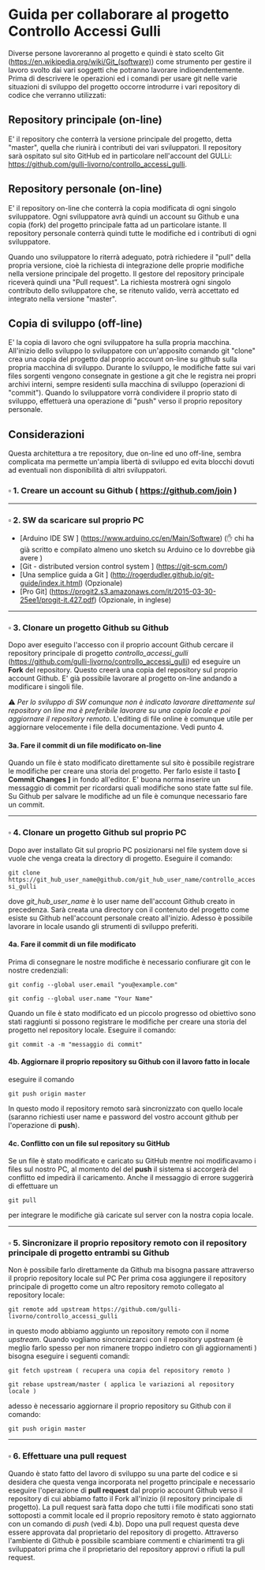 # Guida per collaborare al progetto Controllo Accessi Gulli

Diverse persone lavoreranno al progetto e quindi è stato scelto Git (https://en.wikipedia.org/wiki/Git_(software)) come strumento per gestire il lavoro svolto dai vari soggetti che potranno lavorare indioendentemente. Prima di descrivere le operazioni ed i comandi per usare git nelle varie situazioni di sviluppo del progetto occorre introdurre i vari repository di codice che verranno utilizzati:

## Repository principale (on-line)

E' il repository che conterrà la versione principale del progetto, detta "master", quella che riunirà i contributi dei vari sviluppatori. Il repository sarà ospitato sul sito GitHub ed in particolare nell'account del GULLi: https://github.com/gulli-livorno/controllo_accessi_gulli. 

## Repository personale (on-line)

E' il repository on-line che conterrà la copia modificata di ogni singolo sviluppatore. Ogni sviluppatore avrà quindi un account su Github e una copia (fork) del progetto principale fatta ad un particolare istante. Il repository personale conterrà quindi tutte le modifiche ed i contributi di ogni sviluppatore.

Quando uno sviluppatore lo riterrà adeguato, potrà richiedere il "pull" della propria versione, cioè la richiesta di integrazione delle proprie modifiche nella versione principale del progetto. Il gestore del repository principale riceverà quindi una "Pull request". La richiesta mostrerà ogni singolo contributo dello sviluppatore che, se ritenuto valido, verrà accettato ed integrato nella versione "master".

## Copia di sviluppo (off-line)

E' la copia di lavoro che ogni sviluppatore ha sulla propria macchina. All'inizio dello sviluppo lo sviluppatore con un'apposito comando git "clone" crea una copia del progetto dal proprio account on-line su github sulla propria macchina di sviluppo. Durante lo sviluppo, le modifiche fatte sui vari files sorgenti vengono consegnate in gestione a git che le registra nei propri archivi interni, sempre residenti sulla macchina di sviluppo (operazioni di "commit").
Quando lo sviluppatore vorrà condividere il proprio stato di sviluppo, effettuerà una operazione di "push" verso il proprio repository personale.

## Considerazioni

Questa architettura a tre repository, due on-line ed uno off-line, sembra complicata ma permette un'ampia libertà di sviluppo ed evita blocchi dovuti ad eventuali non disponibilità di altri sviluppatori.



### :white_small_square: 1. Creare un account su  Github ( https://github.com/join )
___
### :white_small_square: 2. SW da scaricare sul proprio PC

- [Arduino IDE SW ] (https://www.arduino.cc/en/Main/Software) (:raised_hand: chi ha già scritto e compilato almeno uno sketch su Arduino ce lo dovrebbe già avere )
- [Git - distributed version control system ] (https://git-scm.com/)
- [Una semplice guida a Git ] (http://rogerdudler.github.io/git-guide/index.it.html) (Opzionale)
- [Pro Git] (https://progit2.s3.amazonaws.com/it/2015-03-30-25ee1/progit-it.427.pdf) (Opzionale, in inglese)

___

### :white_small_square: 3.  Clonare un progetto Github su Github
Dopo aver eseguito l'accesso con il proprio account Github cercare il repository principale di progetto *controllo_accessi_gulli* (https://github.com/gulli-livorno/controllo_accessi_gulli) ed eseguire un **Fork** del repository.
Questo creerà una copia del repository sul proprio account Github. E' già possibile lavorare al progetto on-line andando a modificare i singoli file.

:warning: *Per lo sviluppo di SW comunque non è indicato lavorare direttamente sul repository on line ma è preferibile lavorare su una copia locale e poi aggiornare il repository remoto*. L'editing di file online è comunque utile per aggiornare velocemente i file della documentazione. Vedi punto 4.

####  3a. Fare il **commit** di un file modificato on-line
Quando un file è stato modificato direttamente sul sito è possibile registrare le modifiche per creare una storia del progetto. Per farlo esiste il tasto **[ Commit Changes ]** in fondo all'editor. E' buona norma inserire un messaggio di commit per ricordarsi quali modifiche sono state fatte sul file. Su Github per salvare le modifiche ad un file è comunque necessario fare un commit.

___

### :white_small_square: 4. Clonare un progetto Github sul proprio PC
Dopo aver installato Git sul proprio PC posizionarsi nel file system dove si vuole che venga creata la directory di progetto.
Eseguire il comando: 

 `git clone https://git_hub_user_name@github.com/git_hub_user_name/controllo_accessi_gulli`
 
 dove *git_hub_user_name* è lo user name dell'account Github creato in precedenza.
Sarà creata una directory con il contenuto del progetto come esiste su Github nell'account personale creato all'inizio. Adesso è possibile lavorare in locale usando gli strumenti di sviluppo preferiti.
####    4a. Fare il commit di un file modificato
Prima di consegnare le nostre modifiche è necessario confiurare git con le nostre credenziali:

`git config --global user.email "you@example.com"`

`git config --global user.name "Your Name"`

Quando un file è stato modificato ed un piccolo progresso od obiettivo sono stati raggiunti si possono registrare le modifiche per creare una storia del progetto nel repository locale. Eseguire il comando:

`git commit -a -m "messaggio di commit"`

####    4b. Aggiornare il proprio repository su Github con il lavoro fatto in locale
eseguire il comando 

`git push origin master`

In questo modo il repository remoto sarà sincronizzato con quello locale (saranno richiesti user name e password del vostro account github per l'operazione di **push**).

####    4c. Conflitto con un file sul repository su GitHub
Se un file è stato modificato e caricato su GitHub mentre noi modificavamo i files sul nostro PC, al momento del del **push** il sistema si accorgerà del conflitto ed impedirà il caricamento. Anche il messaggio di errore suggerirà di effettuare un

`git pull`

per integrare le modifiche già caricate sul server con la nostra copia locale.

___

### :white_small_square: 5. Sincronizare il proprio repository remoto con il repository principale di progetto entrambi su Github
Non è possibile farlo direttamente da Github ma bisogna passare attraverso il proprio repository locale sul PC
Per prima cosa aggiungere il repository principale di progetto come un altro repository remoto collegato al repository locale:

`git remote add upstream https://github.com/gulli-livorno/controllo_accessi_gulli` 

in questo modo abbiamo aggiunto un repository remoto con il nome *upstream*. Quando vogliamo sincronizzarci con il repository upstream (è meglio farlo spesso per non rimanere troppo indietro con gli aggiornamenti ) bisogna eseguire i seguenti comandi:

`git fetch upstream ( recupera una copia del repository remoto )`

`git rebase upstream/master ( applica le variazioni al repository locale )`

adesso è necessario aggiornare il proprio repository su Github  con il comando:

`git push origin master`

___

### :white_small_square: 6. Effettuare una pull request
Quando è stato fatto del lavoro di sviluppo su una parte del codice e si desidera che questa venga  incorporata nel progetto principale e necessario eseguire l'operazione di **pull request** dal proprio account Github verso il repository di cui abbiamo fatto il Fork all'inizio (il repository principale di progetto). La pull request sarà fatta dopo che tutti i file modificati sono stati sottoposti a commit locale ed il proprio repository remoto è stato aggiornato con un comando di *push* (vedi 4.b). Dopo una pull request questa deve essere approvata dal proprietario del repository di progetto. Attraverso l'ambiente di Github è possibile scambiare  commenti e chiarimenti tra gli sviluppatori prima che il proprietario del repository approvi o rifiuti la pull request.

